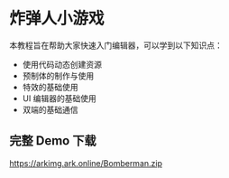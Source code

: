 # 炸弹人小游戏

本教程旨在帮助大家快速入门编辑器，可以学到以下知识点：

- 使用代码动态创建资源
- 预制体的制作与使用
- 特效的基础使用
- UI 编辑器的基础使用
- 双端的基础通信

## 完整 Demo 下载

https://arkimg.ark.online/Bomberman.zip